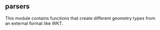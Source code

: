 ## parsers

<div class="badges"><div class="core"></div></div>

This module contains functions that create different geometry types from an external format like WKT.

